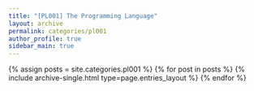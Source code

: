 ```yaml
---
title: "[PL001] The Programming Language"
layout: archive
permalink: categories/pl001
author_profile: true
sidebar_main: true
---
```



{% assign posts = site.categories.pl001 %}
{% for post in posts %} {% include archive-single.html type=page.entries_layout %} {% endfor %}
